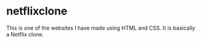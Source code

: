 # netflixclone

This is one of the websites I have made using HTML and CSS. It is basically a Netflix clone.
